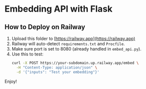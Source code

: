 # Embedding API with Flask

## How to Deploy on Railway

1. Upload this folder to [https://railway.app](https://railway.app)
2. Railway will auto-detect `requirements.txt` and `Procfile`.
3. Make sure port is set to 8080 (already handled in `embed_api.py`).
4. Use this to test:
   ```bash
   curl -X POST https://your-subdomain.up.railway.app/embed \
     -H "Content-Type: application/json" \
     -d '{"inputs": "Test your embedding"}'
   ```

Enjoy!